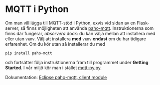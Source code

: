 # MQTT i Python

Om man vill lägga till MQTT-stöd i Python, exvis
vid sidan av en Flask-server, så finns möjligheten
att använda 
[paho-mqtt](https://pypi.org/project/paho-mqtt/).
Instruktionerna som finns där fungerar, *observera*
dock: du kan välja mellan att installera med
eller utan `venv`. Välj att installera **med**
`venv` **endast** om du har tidigare erfarenhet.
Om du kör utan så installerar du med
```
pip install paho-mqtt
```
och fortsätter följa instruktionerna fram till
programmet under **Getting Started**. I vår miljö
kör man i stället [mqtt-py.py](mqtt-py.py).

Dokumentation:
[Eclipse paho-mqtt, client module](https://eclipse.dev/paho/files/paho.mqtt.python/html/client.html)